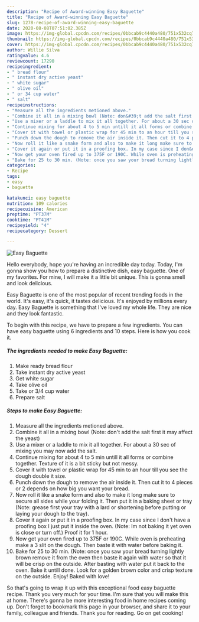 ```yaml
---
description: "Recipe of Award-winning Easy Baguette"
title: "Recipe of Award-winning Easy Baguette"
slug: 1278-recipe-of-award-winning-easy-baguette
date: 2020-08-08T07:51:02.385Z
image: https://img-global.cpcdn.com/recipes/0bbcab9c4440a480/751x532cq70/easy-baguette-recipe-main-photo.jpg
thumbnail: https://img-global.cpcdn.com/recipes/0bbcab9c4440a480/751x532cq70/easy-baguette-recipe-main-photo.jpg
cover: https://img-global.cpcdn.com/recipes/0bbcab9c4440a480/751x532cq70/easy-baguette-recipe-main-photo.jpg
author: Willie Silva
ratingvalue: 4.6
reviewcount: 17290
recipeingredient:
- " bread flour"
- " instant dry active yeast"
- " white sugar"
- " olive oil"
- " or 34 cup water"
- " salt"
recipeinstructions:
- "Measure all the ingredients metioned above."
- "Combine it all in a mixing bowl (Note: don&#39;t add the salt first it may affect the yeast)"
- "Use a mixer or a laddle to mix it all together. For about a 30 sec of mixing you may now add the salt."
- "Continue mixing for about 4 to 5 min untill it all forms or combine together. Texture of it is a bit sticky but not messy."
- "Cover it with towel or plastic wrap for 45 min to an hour till you see the dough double it size."
- "Punch down the dough to remove the air inside it. Then cut it to 4 pieces or 2 depends on how big you want your bread."
- "Now roll it like a snake form and also to make it long make sure to secure all sides while your folding it. Then put it in a baking sheet or tray (Note: grease first your tray with a lard or shortening before putting or laying your dough to the tray)."
- "Cover it again or put it in a proofing box. In my case since I don&#39;t have a proofing box I just put it inside the oven. (Note: Im not baking it yet oven is close or turn off.) Proof it for 1 hour."
- "Now get your oven fired up to 375F or 190C. While oven is preheating make a 3 slit on the dough. Then baste it with water before baking it."
- "Bake for 25 to 30 min. (Note: once you saw your bread turning lightly brown remove it from the oven then baste it again with water so that it will be crisp on the outside. After basting with water put it back to the oven. Bake it untill done. Look for a golden brown color and crisp texture on the outside. Enjoy! Baked with love!"
categories:
- Recipe
tags:
- easy
- baguette

katakunci: easy baguette 
nutrition: 109 calories
recipecuisine: American
preptime: "PT37M"
cooktime: "PT41M"
recipeyield: "4"
recipecategory: Dessert

---
```



![Easy Baguette](https://img-global.cpcdn.com/recipes/0bbcab9c4440a480/751x532cq70/easy-baguette-recipe-main-photo.jpg)

Hello everybody, hope you're having an incredible day today. Today, I'm gonna show you how to prepare a distinctive dish, easy baguette. One of my favorites. For mine, I will make it a little bit unique. This is gonna smell and look delicious.



Easy Baguette is one of the most popular of recent trending foods in the world. It's easy, it's quick, it tastes delicious. It's enjoyed by millions every day. Easy Baguette is something that I've loved my whole life. They are nice and they look fantastic.


To begin with this recipe, we have to prepare a few ingredients. You can have easy baguette using 6 ingredients and 10 steps. Here is how you cook it.

<!--inarticleads1-->

##### The ingredients needed to make Easy Baguette:

1. Make ready  bread flour
1. Take  instant dry active yeast
1. Get  white sugar
1. Take  olive oil
1. Take  or 3/4 cup water
1. Prepare  salt




<!--inarticleads2-->

##### Steps to make Easy Baguette:

1. Measure all the ingredients metioned above.
1. Combine it all in a mixing bowl (Note: don&#39;t add the salt first it may affect the yeast)
1. Use a mixer or a laddle to mix it all together. For about a 30 sec of mixing you may now add the salt.
1. Continue mixing for about 4 to 5 min untill it all forms or combine together. Texture of it is a bit sticky but not messy.
1. Cover it with towel or plastic wrap for 45 min to an hour till you see the dough double it size.
1. Punch down the dough to remove the air inside it. Then cut it to 4 pieces or 2 depends on how big you want your bread.
1. Now roll it like a snake form and also to make it long make sure to secure all sides while your folding it. Then put it in a baking sheet or tray (Note: grease first your tray with a lard or shortening before putting or laying your dough to the tray).
1. Cover it again or put it in a proofing box. In my case since I don&#39;t have a proofing box I just put it inside the oven. (Note: Im not baking it yet oven is close or turn off.) Proof it for 1 hour.
1. Now get your oven fired up to 375F or 190C. While oven is preheating make a 3 slit on the dough. Then baste it with water before baking it.
1. Bake for 25 to 30 min. (Note: once you saw your bread turning lightly brown remove it from the oven then baste it again with water so that it will be crisp on the outside. After basting with water put it back to the oven. Bake it untill done. Look for a golden brown color and crisp texture on the outside. Enjoy! Baked with love!




So that's going to wrap it up with this exceptional food easy baguette recipe. Thank you very much for your time. I'm sure that you will make this at home. There's gonna be more interesting food in home recipes coming up. Don't forget to bookmark this page in your browser, and share it to your family, colleague and friends. Thank you for reading. Go on get cooking!
